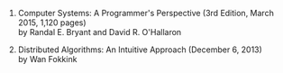 1. Computer Systems: A Programmer's Perspective (3rd Edition, March 2015, 1,120 pages)
<br>by Randal E. Bryant and David R. O'Hallaron

2. Distributed Algorithms: An Intuitive Approach (December 6, 2013)
<br>by Wan Fokkink
